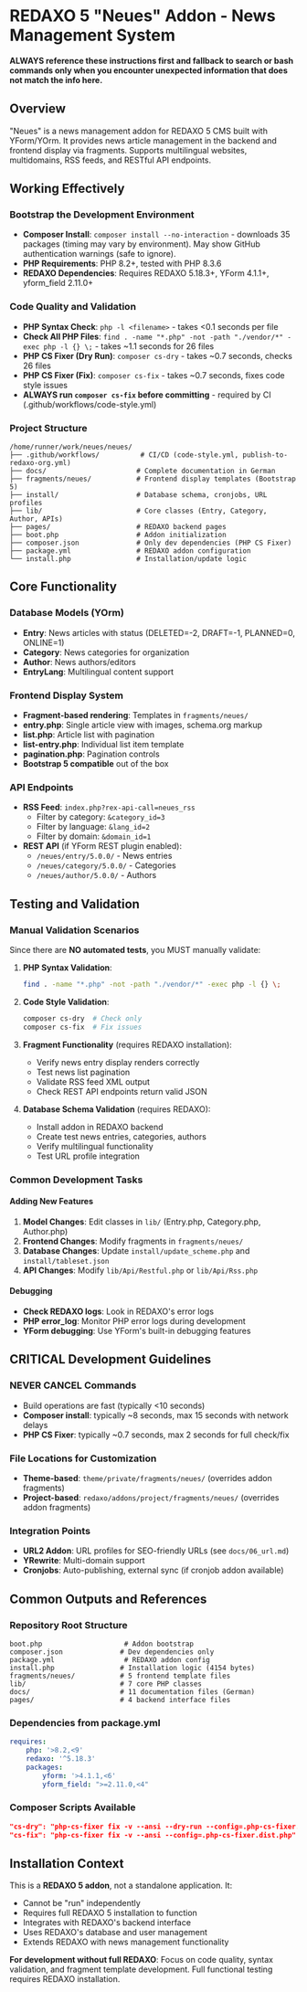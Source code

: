 # REDAXO 5 "Neues" Addon - News Management System

**ALWAYS reference these instructions first and fallback to search or bash commands only when you encounter unexpected information that does not match the info here.**

## Overview

"Neues" is a news management addon for REDAXO 5 CMS built with YForm/YOrm. It provides news article management in the backend and frontend display via fragments. Supports multilingual websites, multidomains, RSS feeds, and RESTful API endpoints.

## Working Effectively

### Bootstrap the Development Environment
- **Composer Install**: `composer install --no-interaction` - downloads 35 packages (timing may vary by environment). May show GitHub authentication warnings (safe to ignore).
- **PHP Requirements**: PHP 8.2+, tested with PHP 8.3.6
- **REDAXO Dependencies**: Requires REDAXO 5.18.3+, YForm 4.1.1+, yform_field 2.11.0+

### Code Quality and Validation
- **PHP Syntax Check**: `php -l <filename>` - takes <0.1 seconds per file
- **Check All PHP Files**: `find . -name "*.php" -not -path "./vendor/*" -exec php -l {} \;` - takes ~1.1 seconds for 26 files
- **PHP CS Fixer (Dry Run)**: `composer cs-dry` - takes ~0.7 seconds, checks 26 files
- **PHP CS Fixer (Fix)**: `composer cs-fix` - takes ~0.7 seconds, fixes code style issues
- **ALWAYS run `composer cs-fix` before committing** - required by CI (.github/workflows/code-style.yml)

### Project Structure
```
/home/runner/work/neues/neues/
├── .github/workflows/          # CI/CD (code-style.yml, publish-to-redaxo-org.yml)
├── docs/                      # Complete documentation in German
├── fragments/neues/           # Frontend display templates (Bootstrap 5)
├── install/                   # Database schema, cronjobs, URL profiles
├── lib/                       # Core classes (Entry, Category, Author, APIs)
├── pages/                     # REDAXO backend pages
├── boot.php                   # Addon initialization
├── composer.json              # Only dev dependencies (PHP CS Fixer)
├── package.yml                # REDAXO addon configuration
└── install.php                # Installation/update logic
```

## Core Functionality

### Database Models (YOrm)
- **Entry**: News articles with status (DELETED=-2, DRAFT=-1, PLANNED=0, ONLINE=1)
- **Category**: News categories for organization
- **Author**: News authors/editors
- **EntryLang**: Multilingual content support

### Frontend Display System
- **Fragment-based rendering**: Templates in `fragments/neues/`
- **entry.php**: Single article view with images, schema.org markup
- **list.php**: Article list with pagination
- **list-entry.php**: Individual list item template
- **pagination.php**: Pagination controls
- **Bootstrap 5 compatible** out of the box

### API Endpoints
- **RSS Feed**: `index.php?rex-api-call=neues_rss`
  - Filter by category: `&category_id=3`
  - Filter by language: `&lang_id=2`
  - Filter by domain: `&domain_id=1`
- **REST API** (if YForm REST plugin enabled):
  - `/neues/entry/5.0.0/` - News entries
  - `/neues/category/5.0.0/` - Categories  
  - `/neues/author/5.0.0/` - Authors

## Testing and Validation

### Manual Validation Scenarios
Since there are **NO automated tests**, you MUST manually validate:

1. **PHP Syntax Validation**:
   ```bash
   find . -name "*.php" -not -path "./vendor/*" -exec php -l {} \;
   ```

2. **Code Style Validation**:
   ```bash
   composer cs-dry  # Check only
   composer cs-fix  # Fix issues
   ```

3. **Fragment Functionality** (requires REDAXO installation):
   - Verify news entry display renders correctly
   - Test news list pagination
   - Validate RSS feed XML output
   - Check REST API endpoints return valid JSON

4. **Database Schema Validation** (requires REDAXO):
   - Install addon in REDAXO backend
   - Create test news entries, categories, authors
   - Verify multilingual functionality
   - Test URL profile integration

### Common Development Tasks

#### Adding New Features
1. **Model Changes**: Edit classes in `lib/` (Entry.php, Category.php, Author.php)
2. **Frontend Changes**: Modify fragments in `fragments/neues/`
3. **Database Changes**: Update `install/update_scheme.php` and `install/tableset.json`
4. **API Changes**: Modify `lib/Api/Restful.php` or `lib/Api/Rss.php`

#### Debugging
- **Check REDAXO logs**: Look in REDAXO's error logs
- **PHP error_log**: Monitor PHP error logs during development
- **YForm debugging**: Use YForm's built-in debugging features

## CRITICAL Development Guidelines

### NEVER CANCEL Commands
- Build operations are fast (typically <10 seconds)
- **Composer install**: typically ~8 seconds, max 15 seconds with network delays
- **PHP CS Fixer**: typically ~0.7 seconds, max 2 seconds for full check/fix

### File Locations for Customization
- **Theme-based**: `theme/private/fragments/neues/` (overrides addon fragments)
- **Project-based**: `redaxo/addons/project/fragments/neues/` (overrides addon fragments)

### Integration Points
- **URL2 Addon**: URL profiles for SEO-friendly URLs (see `docs/06_url.md`)
- **YRewrite**: Multi-domain support
- **Cronjobs**: Auto-publishing, external sync (if cronjob addon available)

## Common Outputs and References

### Repository Root Structure
```
boot.php                    # Addon bootstrap
composer.json              # Dev dependencies only
package.yml                 # REDAXO addon config
install.php                # Installation logic (4154 bytes)
fragments/neues/           # 5 frontend template files
lib/                       # 7 core PHP classes
docs/                      # 11 documentation files (German)
pages/                     # 4 backend interface files
```

### Dependencies from package.yml
```yaml
requires:
    php: '>8.2,<9'
    redaxo: '^5.18.3'
    packages:
        yform: '>4.1.1,<6'
        yform_field: ">=2.11.0,<4"
```

### Composer Scripts Available
```json
"cs-dry": "php-cs-fixer fix -v --ansi --dry-run --config=.php-cs-fixer.dist.php"
"cs-fix": "php-cs-fixer fix -v --ansi --config=.php-cs-fixer.dist.php"
```

## Installation Context

This is a **REDAXO 5 addon**, not a standalone application. It:
- Cannot be "run" independently
- Requires full REDAXO 5 installation to function
- Integrates with REDAXO's backend interface
- Uses REDAXO's database and user management
- Extends REDAXO with news management functionality

**For development without full REDAXO**: Focus on code quality, syntax validation, and fragment template development. Full functional testing requires REDAXO installation.